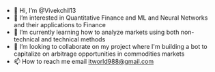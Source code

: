 - 👋 Hi, I’m @Vivekchil13
- 👀 I’m interested in Quantitative Finance and ML and Neural Networks and their applications to Finance
- 🌱 I’m currently learning how to analyze markets using both non-technical and technical methods
- 💞️ I’m looking to collaborate on my project where I'm building a bot to capitalize on arbitrage opportunities in commodities markets
- 📫 How to reach me email itworld988@gmail.com

<!---
Vivekchil13/Vivekchil13 is a ✨ special ✨ repository because its `README.md` (this file) appears on your GitHub profile.
You can click the Preview link to take a look at your changes.
--->

